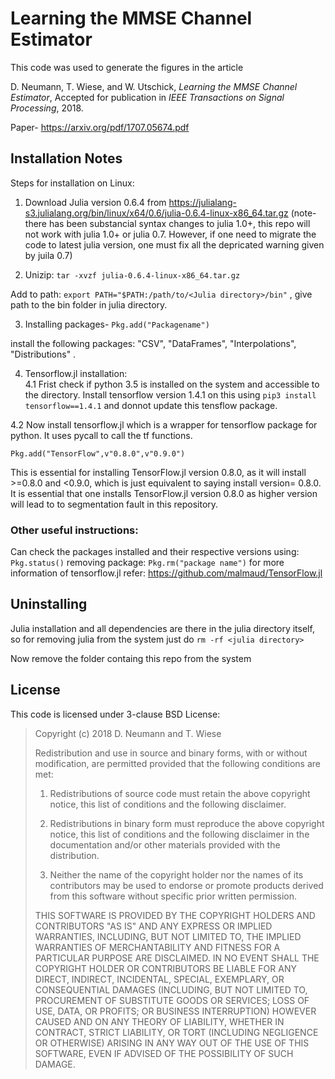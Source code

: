 # Learning the MMSE Channel Estimator

This code was used to generate the figures in the article

D. Neumann, T. Wiese, and W. Utschick, _Learning the MMSE Channel Estimator_, Accepted for publication in _IEEE Transactions on Signal Processing_, 2018.

Paper- https://arxiv.org/pdf/1707.05674.pdf    


## Installation Notes

Steps for installation on Linux:
1. Download Julia version 0.6.4 from https://julialang-s3.julialang.org/bin/linux/x64/0.6/julia-0.6.4-linux-x86_64.tar.gz
(note- there has been substancial syntax changes to julia 1.0+, this repo will not work with julia 1.0+ or julia 0.7. However, if one need to migrate the code to latest julia version, one must fix all the depricated warning given by juila 0.7)

2. Unizip:  `tar -xvzf julia-0.6.4-linux-x86_64.tar.gz`    

Add to path: `export PATH="$PATH:/path/to/<Julia directory>/bin"` , give path to the bin folder in julia directory.

3. Installing packages- `Pkg.add("Packagename")`    

install the following packages: "CSV", "DataFrames", "Interpolations", "Distributions" .

4. Tensorflow.jl installation:     
4.1 Frist check if python 3.5 is installed on the system and accessible to the directory. Install tensorflow version 1.4.1 on this using `pip3 install tensorflow==1.4.1` and donnot update this tensflow package.      

4.2 Now install tensorflow.jl which is a wrapper for tensorflow package for python. It uses pycall to call the tf functions. 

`Pkg.add("TensorFlow",v"0.8.0",v"0.9.0")`     

This is essential for installing TensorFlow.jl version 0.8.0, as it will install >=0.8.0 and <0.9.0, which is just equivalent to saying install version= 0.8.0. It is essential that one installs TensorFlow.jl version 0.8.0 as higher version will lead to to segmentation fault in this repository.

### Other useful instructions:
Can check the packages installed and their respective versions using: `Pkg.status()`
removing package:  `Pkg.rm("package name")`
for more information of tensorflow.jl refer: https://github.com/malmaud/TensorFlow.jl

## Uninstalling 
Julia installation and all dependencies are there in the julia directory itself, so for removing julia from the system just do `rm -rf <julia directory>`     

Now remove the folder containg this repo from the system 


## License
This code is licensed under 3-clause BSD License:

>Copyright (c) 2018 D. Neumann and T. Wiese
>
>Redistribution and use in source and binary forms, with or without modification, are permitted provided that the following conditions are met:
>
>1. Redistributions of source code must retain the above copyright notice, this list of conditions and the following disclaimer.
>
>2. Redistributions in binary form must reproduce the above copyright notice, this list of conditions and the following disclaimer in the documentation and/or other materials provided with the distribution.
>
>3. Neither the name of the copyright holder nor the names of its contributors may be used to endorse or promote products derived from this software without specific prior written permission.
>
>THIS SOFTWARE IS PROVIDED BY THE COPYRIGHT HOLDERS AND CONTRIBUTORS "AS IS" AND ANY EXPRESS OR IMPLIED WARRANTIES, INCLUDING, BUT NOT LIMITED TO, THE IMPLIED WARRANTIES OF MERCHANTABILITY AND FITNESS FOR A PARTICULAR PURPOSE ARE DISCLAIMED. IN NO EVENT SHALL THE COPYRIGHT HOLDER OR CONTRIBUTORS BE LIABLE FOR ANY DIRECT, INDIRECT, INCIDENTAL, SPECIAL, EXEMPLARY, OR CONSEQUENTIAL DAMAGES (INCLUDING, BUT NOT LIMITED TO, PROCUREMENT OF SUBSTITUTE GOODS OR SERVICES; LOSS OF USE, DATA, OR PROFITS; OR BUSINESS INTERRUPTION) HOWEVER CAUSED AND ON ANY THEORY OF LIABILITY, WHETHER IN CONTRACT, STRICT LIABILITY, OR TORT (INCLUDING NEGLIGENCE OR OTHERWISE) ARISING IN ANY WAY OUT OF THE USE OF THIS SOFTWARE, EVEN IF ADVISED OF THE POSSIBILITY OF SUCH DAMAGE.
